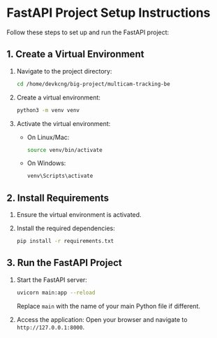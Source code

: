 # FastAPI Project Setup Instructions

Follow these steps to set up and run the FastAPI project:

## 1. Create a Virtual Environment

1. Navigate to the project directory:

    ```bash
    cd /home/devkcng/big-project/multicam-tracking-be
    ```

2. Create a virtual environment:

    ```bash
    python3 -m venv venv
    ```

3. Activate the virtual environment:
    - On Linux/Mac:

      ```bash
      source venv/bin/activate
      ```

    - On Windows:

      ```bash
      venv\Scripts\activate
      ```

## 2. Install Requirements

1. Ensure the virtual environment is activated.
2. Install the required dependencies:

    ```bash
    pip install -r requirements.txt
    ```

## 3. Run the FastAPI Project

1. Start the FastAPI server:

    ```bash
    uvicorn main:app --reload
    ```

    Replace `main` with the name of your main Python file if different.

2. Access the application:
    Open your browser and navigate to `http://127.0.0.1:8000`.

<!-- 3. API Documentation:
    - Swagger UI: `http://127.0.0.1:8000/docs`
    - ReDoc: `http://127.0.0.1:8000/redoc` -->
